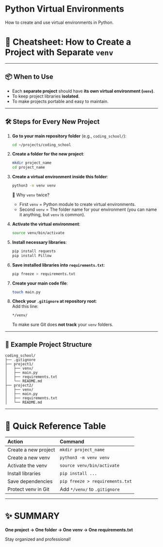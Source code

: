 # Python Virtual Environments

How to create and use virtual environments in Python.

# 📝 Cheatsheet: How to Create a Project with Separate `venv`

---

## 📦 When to Use
- Each **separate project** should have **its own virtual environment (`venv`)**.
- To keep project libraries **isolated**.
- To make projects portable and easy to maintain.

---

## 🛠️ Steps for Every New Project

1. **Go to your main repository folder** (e.g., `coding_school/`):

   ```bash
   cd ~/projects/coding_school
   ```

2. **Create a folder for the new project**:

   ```bash
   mkdir project_name
   cd project_name
   ```

3. **Create a virtual environment inside this folder**:

   ```bash
   python3 -m venv venv
   ```

   🔹 Why `venv` twice?
   - First `venv` = Python module to create virtual environments.
   - Second `venv` = The folder name for your environment (you can name it anything, but `venv` is common).

4. **Activate the virtual environment**:

   ```bash
   source venv/bin/activate
   ```

5. **Install necessary libraries**:

   ```bash
   pip install requests
   pip install Pillow
   ```

6. **Save installed libraries into `requirements.txt`**:

   ```bash
   pip freeze > requirements.txt
   ```

7. **Create your main code file**:

   ```bash
   touch main.py
   ```

8. **Check your `.gitignore` at repository root**:  
   Add this line:

   ```bash
   */venv/
   ```

   To make sure Git does **not track** your `venv` folders.

---

## 📍 Example Project Structure

```
coding_school/
├── .gitignore
├── project1/
│   ├── venv/
│   ├── main.py
│   ├── requirements.txt
│   └── README.md
├── project2/
│   ├── venv/
│   ├── main.py
│   ├── requirements.txt
│   └── README.md
```

---

# 🧠 Quick Reference Table

| Action                  | Command |
|:-------------------------|:--------|
| Create a new project     | `mkdir project_name` |
| Create a new venv        | `python3 -m venv venv` |
| Activate the venv        | `source venv/bin/activate` |
| Install libraries        | `pip install ...` |
| Save dependencies        | `pip freeze > requirements.txt` |
| Protect venv in Git      | Add `*/venv/` to `.gitignore` |

---

# ✨ SUMMARY

**One project → One folder → One venv → One requirements.txt**

Stay organized and professional!